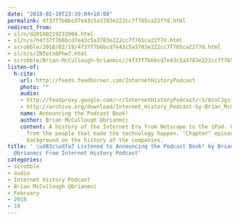 ```yaml
---
date: "2018-02-19T23:39:04+10:00"
permalink: 4f37f7b6bcd7e43c5a3783e222cc7f765ca22f7d.html
redirect_from:
- sl/n/d20180219233904.html
- sl/n/s/h4f37f7b6bcd7e43c5a3783e222cc7f765ca22f7d.html
- scrobble/2018/02/19/4f37f7b6bcd7e43c5a3783e222cc7f765ca22f7d.html
- sl/n/s/ZNTotn8Phw7.html
- scrobble/Brian-McCullough-brianmcc//4f37f7b6bcd7e43c5a3783e222cc7f765ca22f7d.html
listen-of:
  h-cite:
    url: http://feeds.feedburner.com/InternetHistoryPodcast
    photo: ""
    audio:
    - http://feedproxy.google.com/~r/InternetHistoryPodcast/~5/8snCJgsiB9M/Announcing_the_Podcast_Book.mp3
    - http://archive.org/download/Internet_History_Podcast-by-Brian_McCullough/Announcing_the_Podcast_Book.mp3
    name: Announcing the Podcast Book!
    author: Brian McCullough @brianmcc
    content: A history of the Internet Era from Netscape to the iPad. Oral histories
      from the people that made the technology happen. "Chapter" episodes providing
      background on the history of the companies.
title: ' \ud83c\udfa7 Listened to Announcing the Podcast Book! by Brian McCullough
  @brianmcc From Internet History Podcast'
categories:
- scrobble
- audio
- Internet History Podcast
- Brian McCullough @brianmcc
- February
- 2018
- 19
---
```

